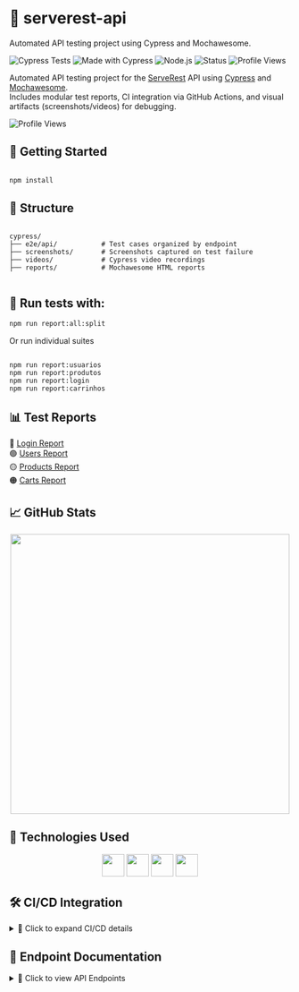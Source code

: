 # 🧪 serverest-api

Automated API testing project using Cypress and Mochawesome.

![Cypress Tests](https://github.com/lrisch-l/serverest-api/actions/workflows/cypress.yml/badge.svg)
![Made with Cypress](https://img.shields.io/badge/Cypress-automation-brightgreen?logo=cypress)
![Node.js](https://img.shields.io/badge/Node.js-v18.17.0-blue?logo=node.js)
![Status](https://img.shields.io/badge/tests-passing-brightgreen)
![Profile Views](https://komarev.com/ghpvc/?username=lrisch-l)

Automated API testing project for the [ServeRest](https://github.com/PauloGoncalvesBH/ServeRest) API using [Cypress](https://www.cypress.io/) and [Mochawesome](https://github.com/adamgruber/mochawesome).  
Includes modular test reports, CI integration via GitHub Actions, and visual artifacts (screenshots/videos) for debugging.

![Profile Views](https://komarev.com/ghpvc/?username=lrisch-l)

## 🚀 Getting Started

```bash

npm install

```
## 📂 Structure

```

cypress/
├── e2e/api/           # Test cases organized by endpoint
├── screenshots/       # Screenshots captured on test failure
├── videos/            # Cypress video recordings
├── reports/           # Mochawesome HTML reports


```

## 🚀 Run tests with:

```bash
npm run report:all:split

```

Or run individual suites

```

npm run report:usuarios
npm run report:produtos
npm run report:login
npm run report:carrinhos

```

## 📊 Test Reports

🔹 [Login Report](https://github.com/lrisch-l/serverest-api/blob/main/html/login-report.html)  
🟢 [Users Report](https://github.com/lrisch-l/serverest-api/blob/main/html/usuarios-report.html)  
🟡 [Products Report](https://github.com/lrisch-l/serverest-api/blob/main/html/produtos-report.html)  
🟠 [Carts Report](https://github.com/lrisch-l/serverest-api/blob/main/html/carrinhos-report.html)

## 📈 GitHub Stats

<p align="center"><img src="https://github-readme-stats.vercel.app/api?username=lrisch-l&show_icons=true&theme=github_dark" width="500"/></p>

## 🧰 Technologies Used

<p align="center">
  <img src="https://cdn.jsdelivr.net/gh/devicons/devicon/icons/javascript/javascript-original.svg" width="40" />
  <img src="https://cdn.jsdelivr.net/gh/devicons/devicon/icons/cypressio/cypressio-original.svg" width="40" />
  <img src="https://cdn.jsdelivr.net/gh/devicons/devicon/icons/nodejs/nodejs-original.svg" width="40" />
  <img src="https://cdn.jsdelivr.net/gh/devicons/devicon/icons/github/github-original.svg" width="40" />
</p>


## 🛠️ CI/CD Integration

<details><summary>🔧 Click to expand CI/CD details</summary>
This project uses GitHub Actions to run Cypress tests on every push and pull request to main.
Failed tests automatically upload screenshots and videos as artifacts for debugging.
Reports are generated using Mochawesome and stored in /cypress/reports.
📦 All artifacts are downloadable from the Actions tab (https://github.com/lrisch-l/serverest-api/actions).
</details>

## 📜 Endpoint Documentation

<details>
  <summary>📘 Click to view API Endpoints</summary>

  <br>

  | Endpoint     | Method | Description         |
  |--------------|--------|---------------------|
  | `/login`     | POST   | Authenticates user  |
  | `/usuarios`  | GET    | Lists users         |
  | `/produtos`  | GET    | Lists products      |
  | `/carrinhos` | GET    | Retrieves carts     |

</details>








 


